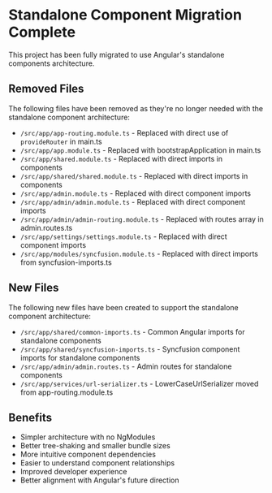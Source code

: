 # Standalone Component Migration Complete

This project has been fully migrated to use Angular's standalone components architecture.

## Removed Files

The following files have been removed as they're no longer needed with the standalone component architecture:

- `/src/app/app-routing.module.ts` - Replaced with direct use of `provideRouter` in main.ts
- `/src/app/app.module.ts` - Replaced with bootstrapApplication in main.ts
- `/src/app/shared.module.ts` - Replaced with direct imports in components
- `/src/app/shared/shared.module.ts` - Replaced with direct imports in components
- `/src/app/admin.module.ts` - Replaced with direct component imports
- `/src/app/admin/admin.module.ts` - Replaced with direct component imports
- `/src/app/admin/admin-routing.module.ts` - Replaced with routes array in admin.routes.ts
- `/src/app/settings/settings.module.ts` - Replaced with direct component imports
- `/src/app/modules/syncfusion.module.ts` - Replaced with direct imports from syncfusion-imports.ts

## New Files

The following new files have been created to support the standalone component architecture:

- `/src/app/shared/common-imports.ts` - Common Angular imports for standalone components
- `/src/app/shared/syncfusion-imports.ts` - Syncfusion component imports for standalone components
- `/src/app/admin/admin.routes.ts` - Admin routes for standalone components
- `/src/app/services/url-serializer.ts` - LowerCaseUrlSerializer moved from app-routing.module.ts

## Benefits

- Simpler architecture with no NgModules
- Better tree-shaking and smaller bundle sizes
- More intuitive component dependencies
- Easier to understand component relationships
- Improved developer experience
- Better alignment with Angular's future direction